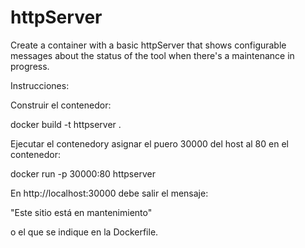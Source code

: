 # httpServer
Create a container with a basic httpServer that shows configurable messages about the status of the tool when there's a maintenance in progress. 

Instrucciones:

Construir el contenedor:

docker build -t httpserver .

Ejecutar el contenedory asignar el puero 30000 del host al 80 en el contenedor:

docker run -p 30000:80 httpserver

En http://localhost:30000 debe salir el mensaje:

"Este sitio está en mantenimiento" 

o el que se indique en la Dockerfile.
